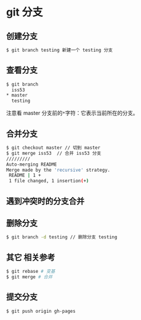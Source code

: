 # git 分支

## 创建分支

```bash
$ git branch testing 新建一个 testing 分支
```

## 查看分支

```bash
$ git branch
  iss53
* master
  testing
```

注意看 master 分支前的`*`字符：它表示当前所在的分支。

## 合并分支

```bash
$ git checkout master // 切到 master
$ git merge iss53  // 合并 iss53 分支
/////////
Auto-merging README
Merge made by the 'recursive' strategy.
 README | 1 +
 1 file changed, 1 insertion(+)
```

## 遇到冲突时的分支合并

## 删除分支

```bash
$ git branch -d testing // 删除分支 testing
```

## 其它 相关参考

```bash
$ git rebase # 变基
$ git merge # 合并
```

## 提交分支

```bash
$ git push origin gh-pages
```
